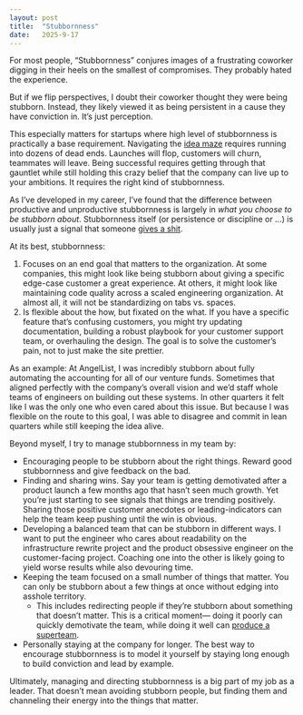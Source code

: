 ```yaml
---
layout: post
title:  "Stubbornness"
date:   2025-9-17
---
```


For most people, “Stubbornness” conjures images of a frustrating coworker digging in their heels on the smallest of compromises. They probably hated the experience. 

But if we flip perspectives, I doubt their coworker thought they were being stubborn. Instead, they likely viewed it as being persistent in a cause they have conviction in. It’s just perception.

This especially matters for startups where high level of stubbornness is practically a base requirement. Navigating the [idea maze](https://spark-public.s3.amazonaws.com/startup/lecture_slides/lecture5-market-wireframing-design.pdf) requires running into dozens of dead ends. Launches will flop, customers will churn, teammates will leave. Being successful requires getting through that gauntlet while still holding this crazy belief that the company can live up to your ambitions. It requires the right kind of stubbornness.

As I’ve developed in my career, I’ve found that the difference between productive and unproductive stubbornness is largely in *what you choose to be stubborn about*. Stubbornness itself (or persistence or discipline or …) is usually just a signal that someone [gives a shit](https://alexw.substack.com/p/hire). 

At its best, stubbornness:

1. Focuses on an end goal that matters to the organization. At some companies, this might look like being stubborn about giving a specific edge-case customer a great experience. At others, it might look like maintaining code quality across a scaled engineering organization. At almost all, it will not be standardizing on tabs vs. spaces.  
2. Is flexible about the how, but fixated on the what. If you have a specific feature that’s confusing customers, you might try updating documentation, building a robust playbook for your customer support team, or overhauling the design. The goal is to solve the customer’s pain, not to just make the site prettier.

As an example: At AngelList, I was incredibly stubborn about fully automating the accounting for all of our venture funds. Sometimes that aligned perfectly with the company’s overall vision and we’d staff whole teams of engineers on building out these systems. In other quarters it felt like I was the only one who even cared about this issue. But because I was flexible on the route to this goal, I was able to disagree and commit in lean quarters while still keeping the idea alive.

Beyond myself, I try to manage stubbornness in my team by:

- Encouraging people to be stubborn about the right things. Reward good stubbornness and give feedback on the bad.  
- Finding and sharing wins. Say your team is getting demotivated after a product launch a few months ago that hasn’t seen much growth. Yet you’re just starting to see signals that things are trending positively. Sharing those positive customer anecdotes or leading-indicators can help the team keep pushing until the win is obvious.  
- Developing a balanced team that can be stubborn in different ways. I want to put the engineer who cares about readability on the infrastructure rewrite project and the product obsessive engineer on the customer-facing project. Coaching one into the other is likely going to yield worse results while also devouring time.  
- Keeping the team focused on a small number of things that matter. You can only be stubborn about a few things at once without edging into asshole territory.   
  - This includes redirecting people if they’re stubborn about something that doesn’t matter. This is a critical moment— doing it poorly can quickly demotivate the team, while doing it well can [produce a superteam](https://thinkgrowth.org/what-elon-musk-taught-me-about-growing-a-business-c2c173f5bff3).  
- Personally staying at the company for longer. The best way to encourage stubbornness is to model it yourself by staying long enough to build conviction and lead by example.

Ultimately, managing and directing stubbornness is a big part of my job as a leader. That doesn’t mean avoiding stubborn people, but finding them and channeling their energy into the things that matter. 